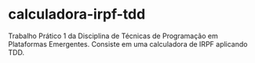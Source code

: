 # calculadora-irpf-tdd
Trabalho Prático 1 da Disciplina de Técnicas de Programação em Plataformas Emergentes. Consiste em uma calculadora de IRPF aplicando TDD.
